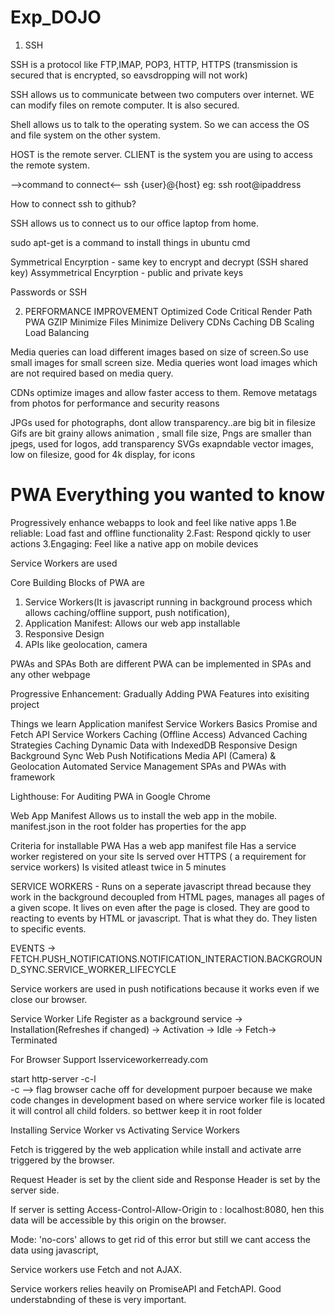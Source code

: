 # Exp_DOJO


1. SSH

SSH is a protocol like FTP,IMAP, POP3, HTTP, HTTPS (transmission is secured that is encrypted, so eavsdropping will not work)

SSH allows us to communicate between two computers over internet. WE can modify files on remote computer. It is also secured.

Shell allows us to talk to the operating system. So we can access the OS and file system on the other system.

HOST is the remote server.
CLIENT is the system you are using to access the remote system.

-->command to connect<--
ssh {user}@{host}
eg: ssh root@ipaddress

How to connect ssh to github?

SSH allows us to connect us to our office laptop from home.

sudo apt-get is a command to install things in ubuntu cmd

Symmetrical Encyrption -  same key to encrypt and decrypt  (SSH shared key)
Assymmetrical Encyrption - public and private keys

Passwords or SSH


2. PERFORMANCE IMPROVEMENT
Optimized Code
Critical Render Path
PWA
GZIP
Minimize Files
Minimize Delivery
CDNs
Caching
DB Scaling
Load Balancing

Media queries can load different images based on size of screen.So use small images for small screen size.
Media queries wont load images which are not required based on media query.

CDNs optimize images and allow faster access to them.
Remove metatags from photos for performance and security reasons



JPGs used for photographs, dont allow transparency..are big bit in filesize
Gifs are bit grainy allows animation , small file size, 
Pngs are smaller than jpegs, used for logos, add transparency
SVGs exapndable vector images, low on filesize, good for 4k display, for icons


# PWA Everything you wanted to know
Progressively enhance webapps to look and feel like native apps
1.Be reliable: Load fast and offline functionality
2.Fast: Respond qickly to user actions
3.Engaging: Feel like a native app on mobile devices

Service Workers are used

Core Building Blocks of PWA are 
1. Service Workers(It is javascript running in background process which allows caching/offline support, push notification), 
2. Application Manifest: Allows our web app installable
3. Responsive Design
4. APIs like geolocation, camera


PWAs and SPAs
Both are different 
PWA can be implemented in SPAs and any other webpage

Progressive Enhancement: Gradually Adding PWA Features into exisiting project

Things we learn
Application manifest
Service Workers Basics
Promise and Fetch API
Service Workers Caching (Offline Access)
Advanced Caching Strategies
Caching Dynamic Data with IndexedDB
Responsive Design
Background Sync
Web Push Notifications
Media API (Camera) & Geolocation
Automated Service Management
SPAs and PWAs with framework


Lighthouse: For Auditing PWA in Google Chrome

Web App Manifest Allows us to install the web app in the mobile.
manifest.json in the root folder has properties for the app


Criteria for installable PWA
Has a web app manifest file
Has a service worker registered on your site
Is served over HTTPS ( a requirement for service workers)
Is visited atleast twice in 5 minutes


SERVICE WORKERS - 
Runs on a seperate javascript thread because they work in the background 
decoupled from HTML pages, manages all pages of a given scope.
It lives on even after the page is closed.
They are good to reacting to events by HTML or javascript. That is what they do.
They listen to specific events.

EVENTS -> FETCH.PUSH_NOTIFICATIONS.NOTIFICATION_INTERACTION.BACKGROUND_SYNC.SERVICE_WORKER_LIFECYCLE

Service workers are used in push notifications because it works even if we close our browser.


Service Worker Life 
Register as a background service -> Installation(Refreshes if changed) -> Activation -> Idle -> Fetch-> Terminated


For Browser Support
Isserviceworkerready.com

start http-server -c-l  
-c --> flag browser cache off for development purpoer because we make code changes in development
based on where service worker file is located it will control all child folders. so bettwer keep it in root folder


Installing Service Worker vs Activating Service Workers


Fetch is triggered by the web application while install and activate arre triggered by the browser.


Request Header is set by the client side and Response Header is set by the server side.


If server is setting Access-Control-Allow-Origin to : localhost:8080, hen this data will be accessible by this origin on the browser.

Mode: 'no-cors' allows to get rid of this error but still we cant access the data using javascript,


Service workers use Fetch and not AJAX.

Service workers relies heavily on PromiseAPI and FetchAPI. Good understabnding of these is very important.





















